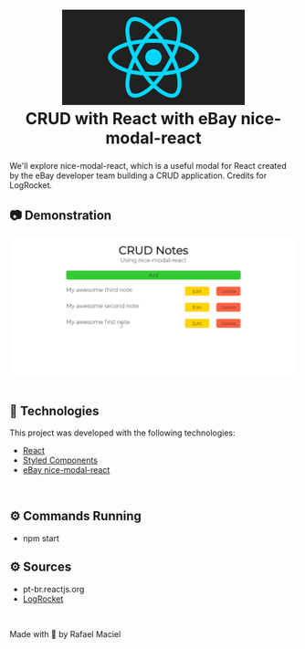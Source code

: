 <h1 align="center">
  <img alt="" title="ReactJS_App" src=".github/demostration_aplication_0.gif" width="320px" />
  <br>
 CRUD with React with eBay nice-modal-react
</h1>

<h3 align="justify">

</h3>
We'll explore nice-modal-react, which is a useful modal for React created by the eBay developer team building a CRUD application. Credits for LogRocket.
<br>

## 📷 Demonstration

<div align="center" >
<h4 align="left"></h4>
  <img src=".github/demostration_aplication_1.gif">
</div>
<br>

## 🚀 Technologies

This project was developed with the following technologies:

- [React](https://reactjs.org/)
- [Styled Components](https://styled-components.com/)
- [eBay nice-modal-react](https://github.com/eBay/nice-modal-react)

<br>

## ⚙ Commands Running
- npm start

## ⚙ Sources
- pt-br.reactjs.org
- [LogRocket](https://blog.logrocket.com/improve-modal-management-react-nice-modal-react/)

<br>

Made with 💜 by Rafael Maciel
